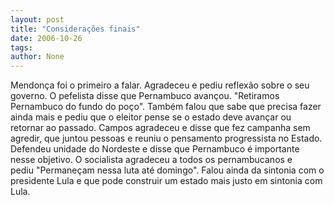 ```yaml
---
layout: post
title: "Considerações finais"
date: 2006-10-26
tags: 
author: None
---
```

Mendonça foi o primeiro a falar. Agradeceu e pediu reflexão sobre o seu governo. 
O pefelista disse que Pernambuco avançou. \"Retiramos Pernambuco do fundo do poço\". Também falou que sabe que precisa fazer ainda mais e pediu que o eleitor pense se o estado deve avançar ou retornar ao passado.
Campos agradeceu e disse que fez campanha sem agredir, que juntou pessoas e reuniu o pensamento progressista no Estado. Defendeu unidade do Nordeste e disse que Pernambuco é importante nesse objetivo. 
O socialista agradeceu a todos os pernambucanos e pediu&nbsp;\"Permaneçam nessa luta até domingo\".&nbsp;Falou ainda da sintonia com o presidente Lula e que pode construir um estado mais justo em sintonia com Lula.  
